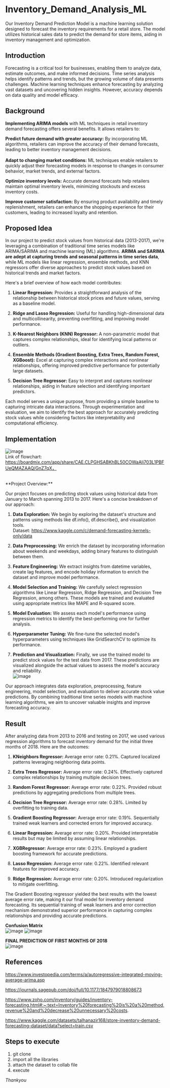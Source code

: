 # Inventory_Demand_Analysis_ML

Our Inventory Demand Prediction Model is a machine learning solution designed to forecast the inventory requirements for a retail store. The model utilizes historical sales data to predict the demand for store items, aiding in inventory management and optimization.

## Introduction
Forecasting is a critical tool for businesses, enabling them to analyze data, estimate outcomes, and make informed decisions. Time series analysis helps identify patterns and trends, but the growing volume of data presents challenges. Machine learning techniques enhance forecasting by analyzing vast datasets and uncovering hidden insights. However, accuracy depends on data quality and model efficacy.

## Background
**Implementing ARIMA models** with ML techniques in retail inventory demand forecasting offers several benefits. It allows retailers to:

**Predict future demand with greater accuracy:** By incorporating ML algorithms, retailers can improve the accuracy of their demand forecasts, leading to better inventory management decisions.<br><br>
**Adapt to changing market conditions:** ML techniques enable retailers to quickly adjust their forecasting models in response to changes in consumer behavior, market trends, and external factors.

**Optimize inventory levels:** Accurate demand forecasts help retailers maintain optimal inventory levels, minimizing stockouts and excess inventory costs.

**Improve customer satisfaction:** By ensuring product availability and timely replenishment, retailers can enhance the shopping experience for their customers, leading to increased loyalty and retention.


## Proposed Idea
In our project to predict stock values from historical data (2013-2017), we're leveraging a combination of traditional time series models like ARIMA/SARIMA and machine learning (ML) algorithms. **ARIMA and SARIMA are adept at capturing trends and seasonal patterns in time series data**, while ML models like linear regression, ensemble methods, and KNN regressors offer diverse approaches to predict stock values based on historical trends and market factors.

Here's a brief overview of how each model contributes:

1. **Linear Regression:** Provides a straightforward analysis of the relationship between historical stock prices and future values, serving as a baseline model.

2. **Ridge and Lasso Regression:** Useful for handling high-dimensional data and multicollinearity, preventing overfitting, and improving model performance.

3. **K-Nearest Neighbors (KNN) Regressor:** A non-parametric model that captures complex relationships, ideal for identifying local patterns or outliers.

4. **Ensemble Methods (Gradient Boosting, Extra Trees, Random Forest, XGBoost):** Excel at capturing complex interactions and nonlinear relationships, offering improved predictive performance for potentially large datasets.

5. **Decision Tree Regressor:** Easy to interpret and captures nonlinear relationships, aiding in feature selection and identifying important predictors.

Each model serves a unique purpose, from providing a simple baseline to capturing intricate data interactions. Through experimentation and evaluation, we aim to identify the best approach for accurately predicting stock values while considering factors like interpretability and computational efficiency.

## Implementation
![image](https://github.com/Kartikkeyy/Inventory_Demand_Analysis_ML/assets/107746395/4f93bcaa-af56-4a95-8141-f1dce82b3022)
<br>
Link of flowchart: 
https://boardmix.com/app/share/CAE.CLPGHSABKhBL50COWaAli703L1PBFUeQMAZAAQ/GnZ7qX，

<br>
**Project Overview:**

Our project focuses on predicting stock values using historical data from January to March spanning 2013 to 2017. Here's a concise breakdown of our approach:

1. **Data Exploration:** We begin by exploring the dataset's structure and patterns using methods like df.info(), df.describe(), and visualization tools.<br>
Dataset: https://www.kaggle.com/c/demand-forecasting-kernels-only/data
2. **Data Preprocessing:** We enrich the dataset by incorporating information about weekends and weekdays, adding binary features to distinguish between them.

3. **Feature Engineering:** We extract insights from datetime variables, create lag features, and encode holiday information to enrich the dataset and improve model performance.

4. **Model Selection and Training:** We carefully select regression algorithms like Linear Regression, Ridge Regression, and Decision Tree Regression, among others. These models are trained and evaluated using appropriate metrics like MAPE and R-squared score.

5. **Model Evaluation:** We assess each model's performance using regression metrics to identify the best-performing one for further analysis.

6. **Hyperparameter Tuning:** We fine-tune the selected model's hyperparameters using techniques like GridSearchCV to optimize its performance.

7. **Prediction and Visualization:** Finally, we use the trained model to predict stock values for the test data from 2017. These predictions are visualized alongside the actual values to assess the model's accuracy and reliability.<br>
![image](https://github.com/Kartikkeyy/Inventory_Demand_Analysis_ML/assets/107746395/314be4c6-eb5e-4ed7-bec8-6828a530d9ef)


Our approach integrates data exploration, preprocessing, feature engineering, model selection, and evaluation to deliver accurate stock value predictions. By combining traditional time series models with machine learning algorithms, we aim to uncover valuable insights and improve forecasting accuracy.
<br>

## Result
After analyzing data from 2013 to 2016 and testing on 2017, we used various regression algorithms to forecast inventory demand for the initial three months of 2018. Here are the outcomes:

1. **KNeighbors Regressor:** Average error rate: 0.21%. Captured localized patterns leveraging neighboring data points.

2. **Extra Trees Regressor:** Average error rate: 0.24%. Effectively captured complex relationships by training multiple decision trees.

3. **Random Forest Regressor:** Average error rate: 0.22%. Provided robust predictions by aggregating predictions from multiple trees.

4. **Decision Tree Regressor:** Average error rate: 0.28%. Limited by overfitting to training data.

5. **Gradient Boosting Regressor:** Average error rate: 0.19%. Sequentially trained weak learners and corrected errors for improved accuracy.

6. **Linear Regression:** Average error rate: 0.20%. Provided interpretable results but may be limited by assuming linear relationships.

7. **XGBRegressor:** Average error rate: 0.23%. Employed a gradient boosting framework for accurate predictions.

8. **Lasso Regression:** Average error rate: 0.22%. Identified relevant features for improved accuracy.

9. **Ridge Regression:** Average error rate: 0.20%. Introduced regularization to mitigate overfitting.

The Gradient Boosting regressor yielded the best results with the lowest average error rate, making it our final model for inventory demand forecasting. Its sequential training of weak learners and error correction mechanism demonstrated superior performance in capturing complex relationships and providing accurate predictions.<br>

**Confusion Matrix**
<br>
![image](https://github.com/Kartikkeyy/Inventory_Demand_Analysis_ML/assets/107746395/ef9b4196-9de4-4618-ac31-846ef137b278)
![image](https://github.com/Kartikkeyy/Inventory_Demand_Analysis_ML/assets/107746395/06a1eec2-9dc0-4f1e-9e51-90a0935add81)

**FINAL PREDICTION OF FIRST MONTHS OF 2018** <br>
![image](https://github.com/Kartikkeyy/Inventory_Demand_Analysis_ML/assets/107746395/83fbb48e-649c-4c88-8215-0106f5200e82)


## References 
https://www.investopedia.com/terms/a/autoregressive-integrated-moving-average-arima.asp

https://journals.sagepub.com/doi/full/10.1177/1847979018808673

https://www.zoho.com/inventory/guides/inventory-forecasting.html#:~:text=Inventory%20forecasting%20is%20a%20method,revenue%20and%20decrease%20unnecessary%20costs.

https://www.kaggle.com/datasets/talhanazir168/store-inventory-demand-forecasting-dataset/data?select=train.csv


## Steps to execute
1. git clone
2. import all the libraries
3. attach the dataset to collab file
4. execute

*Thankyou*
